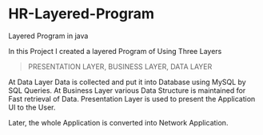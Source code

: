 # HR-Layered-Program
Layered Program in java

In this Project I created a layered Program of Using Three Layers
>PRESENTATION LAYER,
>BUSINESS LAYER,
>DATA LAYER

At Data Layer Data is collected and put it into Database using MySQL by SQL Queries.
At Business Layer various Data Structure is maintained for Fast retrieval of Data.
Presentation Layer is used to present the Application UI to the User.

Later, the whole Application is converted into Network Application.
